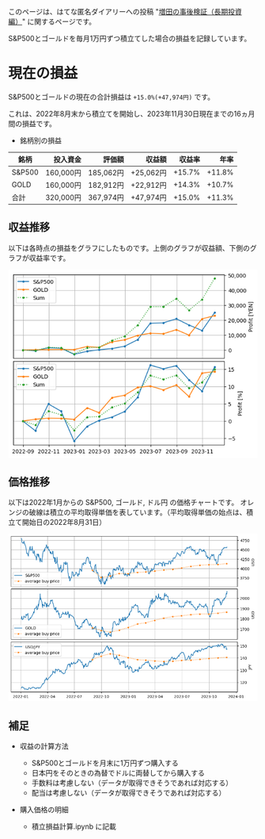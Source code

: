 このページは、はてな匿名ダイアリーへの投稿 "[増田の事後検証（長期投資編）](https://anond.hatelabo.jp/20220830191713)" に関するページです。

S&P500とゴールドを毎月1万円ずつ積立てした場合の損益を記録しています。

# 現在の損益
S&P500とゴールドの現在の合計損益は `+15.0%(+47,974円)` です。

これは、2022年8月末から積立てを開始し、2023年11月30日現在までの16ヵ月間の損益です。

- 銘柄別の損益

| 銘柄 | 投入資金 | 評価額 | 収益額 | 収益率 | 年率 |
| --- | ---: | ---: | ---: | ---: | ---: |
| S&P500 | 160,000円 | 185,062円 | +25,062円 | +15.7% | +11.8% |
| GOLD | 160,000円 | 182,912円 | +22,912円 | +14.3% | +10.7% |
| 合計 | 320,000円 | 367,974円 | +47,974円 | +15.0% | +11.3% |

## 収益推移
以下は各時点の損益をグラフにしたものです。上側のグラフが収益額、下側のグラフが収益率です。

![収益推移](./profit.png)

## 価格推移
以下は2022年1月からの S&P500, ゴールド, ドル円 の価格チャートです。
オレンジの破線は積立の平均取得単価を表しています。（平均取得単価の始点は、積立て開始日の2022年8月31日）

![価格推移](./price.png)

## 補足
- 収益の計算方法
  - S&P500とゴールドを月末に1万円ずつ購入する
  - 日本円をそのときの為替でドルに両替してから購入する
  - 手数料は考慮しない（データが取得できそうであれば対応する）
  - 配当は考慮しない（データが取得できそうであれば対応する）

- 購入価格の明細
  - 積立損益計算.ipynb に記載
